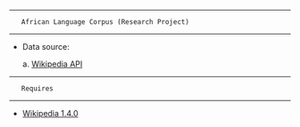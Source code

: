 ---------------------------
                           
       African Language Corpus (Research Project)
---------------------------

* Data source: 

  a. [Wikipedia API](https://www.mediawiki.org/wiki/API:Main_page)
  
  

---------------------------
                           
       Requires 
---------------------------

* [Wikipedia 1.4.0 ](https://pypi.org/project/wikipedia/)
